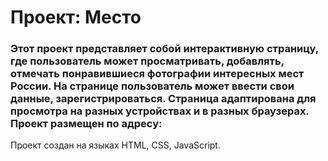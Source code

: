 # Проект: Место

### Этот проект представляет собой интерактивную страницу, где пользователь может просматривать, добавлять, отмечать понравившиеся фотографии интересных мест России. На странице пользователь может ввести свои данные, зарегистрироваться. Страница адаптирована для просмотра на разных устройствах и в разных браузерах. Проект размещен по адресу: 

Проект создан на языках HTML, CSS, JavaScript.

